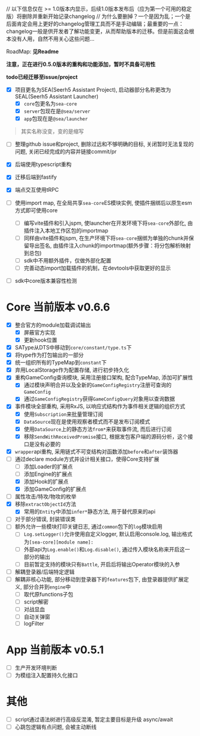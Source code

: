 // 以下信息仅在 >= 1.0版本内显示，后续1.0版本发布后（应为第一个可用的稳定版）将删除并重新开始记录changelog
// 为什么要删掉？一个是因为乱；一个是后面肯定会用上更好的changelog管理工具而不是手动编辑；最重要的一点：changelog一般是供开发者了解功能变更，从而帮助版本的迁移。但是前面这会根本没有人用，自然不用关心这些问题...

RoadMap: **见Readme**

**注意，正在进行0.5.0版本的重构和功能添加，暂时不具备可用性**

**todo已经迁移至issue/project**

- [x] 项目更名为SEA(Seerh5 Assistant Project), 启动器部分名称更改为SEAL(Seerh5 Assistant Launcher)
  - [x] `core`包更名为`sea-core`
  - [x] `server`包现在是`@sea/server`
  - [x] `app`包现在是`@sea/launcher`
> 其实名称没变，变的是缩写

- [ ] 整理github issue和project, 删除过远和不够明确的目标, 关闭暂时无法复现的问题, 关闭已经完成的内容并链接commit/pr

- [x] 后端使用typescript重构
- [x] 迁移后端到fastify
- [x] 端点交互使用tRPC

- [ ] 使用import map, 在全局共享`sea-core`ES模块实例, 使插件捆绑后以原生esm方式即可使用core
  - [ ] 编写vite插件和引入jspm, 使launcher在开发环境下将`sea-core`外部化, 由插件注入本地工作区包的importmap
  - [ ] 同样由vite插件和jspm, 在生产环境下将`sea-core`捆绑为单独的chunk并保留导出签名, 由插件注入chunk的importmap(额外步骤：将分包解析映射到总包)
  - [ ] sdk中不用额外插件，仅做外部化配置
  - [ ] 完善动态import加载插件的机制，在devtools中获取更好的显示
- [ ] sdk中core版本兼容性检测

# Core 当前版本 v0.6.6

- [x] 整合官方的module加载调试输出
  - [x] 屏蔽官方实现
  - [x] 更新hook位置
- [x] SAType从DTS中移动到`core/constant/type.ts`下
- [x] 将type作为打包输出的一部分
- [x] 统一组织所有的TypeMap到`constant`下
- [x] 弃用LocalStorage作为配置存储, 进行初步持久化
- [x] 重构GameConfig查询模块, 采用注册接口架构, 配合TypeMap, 添加可扩展性
  - [x] 通过模块声明合并以及全新的`GameConfigRegistry`注册可查询的`GameConfig`
  - [x] 通过`GameConfigRegistry`获得`GameConfigQuery`对象用以查询数据
- [x] 事件模块全部重构, 采用RxJS, 以响应式结构作为事件相关逻辑的组织方式
  - [x] 使用`Subscription`来批量管理订阅
  - [x] `DataSource`现在是使用观察者模式而不是发布订阅模式
  - [x] 使用`DataSource`上的静态方法`from*`来获取事件流, 而后进行订阅
  - [x] 移除`SendWithReceivedPromise`接口, 根据发包客户端的源码分析，这个接口是没有必要的
- [x] `wrapper`api重构, 采用链式不可变结构对函数添加`before`和`after`装饰器
- [ ] 通过declare module方式并设计相关接口，使得Core支持扩展
  - [ ] 添加Loader的扩展点
  - [ ] 添加Engine的扩展点
  - [x] 添加Hook的扩展点
  - [x] 添加GameConfig的扩展点

- [ ] 属性攻击/特攻/物攻的枚举
- [x] 移除`extractObjectId`方法
  - [x] 常用的`Entity`中添加`infer*`静态方法, 用于替代原来的api

- [ ] 对于部分错误, 封装错误类
- [ ] 额外允许一些模块打印关键日志, 通过`common`包下的`log`模块启用
  - [ ] `Log.setLogger()`允许使用自定义logger, 默认启用console.log, 输出格式为`[sea-core][module name]:`
  - [ ] 外部api为`Log.enable()`和`Log.disable()`, 通过传入模块名称来开启这一部分的输出
  - [ ] 目前暂定支持的模块只有`Battle`, 开启后将输出Operator模块的入参
- [ ] 解耦登录器/后端特定逻辑
- [ ] 解耦非核心功能, 部分移动到登录器下的`features`包下, 由登录器提供扩展定义, 部分合并到`engine`中
  - [ ] 取代原functions子包
  - [ ] script解密
  - [ ] 对战显血
  - [ ] 自动关弹窗
  - [ ] logFilter

# App 当前版本 v0.5.1

- [ ] 生产开发环境判断
- [ ] 为模组注入配置持久化接口

# 其他

- [ ] script通过语法树进行高级反混淆, 暂定主要目标是升级 async/await
- [ ] 心跳包逻辑有点问题, 会被主动断线
